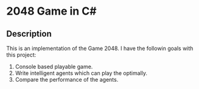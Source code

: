 # 2048 Game in C#

## Description
This is an implementation of the Game 2048. I have the followin goals with this project:
1. Console based playable game.
2. Write intelligent agents which can play the optimally.
3. Compare the performance of the agents.

